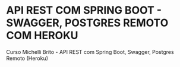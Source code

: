 # API REST COM SPRING BOOT - SWAGGER, POSTGRES REMOTO COM HEROKU

Curso Michelli Brito - API REST com Spring Boot, Swagger, Postgres Remoto (Heroku)



